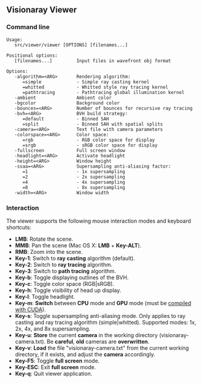Visionaray Viewer
-----------------

### Command line

```
Usage:
   src/viewer/viewer [OPTIONS] [filenames...]

Positional options:
   [filenames...]         Input files in wavefront obj format

Options:
   -algorithm=<ARG>       Rendering algorithm:
      =simple             - Simple ray casting kernel
      =whitted            - Whitted style ray tracing kernel
      =pathtracing        - Pathtracing global illumination kernel
   -ambient               Ambient color
   -bgcolor               Background color
   -bounces=<ARG>         Number of bounces for recursive ray tracing
   -bvh=<ARG>             BVH build strategy:
      =default            - Binned SAH
      =split              - Binned SAH with spatial splits
   -camera=<ARG>          Text file with camera parameters
   -colorspace=<ARG>      Color space:
      =rgb                - RGB color space for display
      =srgb               - sRGB color space for display
   -fullscreen            Full screen window
   -headlight=<ARG>       Activate headlight
   -height=<ARG>          Window height
   -ssaa=<ARG>            Supersampling anti-aliasing factor:
      =1                  - 1x supersampling
      =2                  - 2x supersampling
      =4                  - 4x supersampling
      =8                  - 8x supersampling
   -width=<ARG>           Window width
```

### Interaction

The viewer supports the following mouse interaction modes and keyboard shortcuts:

* **LMB**: Rotate the scene.
* **MMB**: Pan the scene (Mac OS X: **LMB** + **Key-ALT**).
* **RMB**: Zoom into the scene.
* **Key-1**: Switch to **ray casting** algorithm (default).
* **Key-2**: Switch to **ray tracing** algorithm.
* **Key-3**: Switch to **path tracing** algorithm.
* **Key-b**: Toggle displaying outlines of the BVH.
* **Key-c**: Toggle color space (RGB|sRGB).
* **Key-h**: Toggle visibility of head up display.
* **Key-l**: Toggle headlight.
* **Key-m**: **Switch** between **CPU** mode and **GPU** mode (must be [compiled with CUDA](#build-cuda)).
* **Key-s**: Toggle supersampling anti-aliasing mode. Only applies to ray casting and ray tracing algorithm (simple|whitted). Supported modes: 1x, 2x, 4x, and 8x supersampling.
* **Key-u**: **Store** the current **camera** in the working directory (visionaray-camera.txt). Be **careful**, **old** cameras are **overwritten**.
* **Key-v**: **Load** the file "visionaray-camera.txt" from the current working directory, if it exists, and adjust the **camera** accordingly.
* **Key-F5**: Toggle **full screen** mode.
* **Key-ESC**: Exit **full screen** mode.
* **Key-q**: Quit viewer application.
